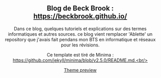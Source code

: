 <div align="center">

## Blog de Beck Brook : https://beckbrook.github.io/

Dans ce blog, quelques tutoriels et explications sur des termes informatiques et autres sources. ce blog vient remplacer 'Ablette' un repository que j'avais fait pendans mon BTS en informatique et réseaux pour les révisions. 

Ce template est tiré de Minima : https://github.com/jekyll/minima/blob/v2.5.0/README.md.<br/>
 <p><a href="https://jekyll.github.io/minima/">Theme preview</a></p>
</div>

